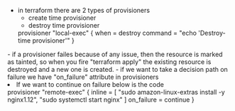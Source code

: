 - in terraform there are 2 types of provisioners
    - create time provisioner
    - destroy time provisioner
    <span>
    provisioner "local-exec" {
    when    = destroy
    command = "echo 'Destroy-time provisioner'"
  }
</span>
- if a provisioner failes because of any issue, then the resource is marked as tainted, so when you fire "terraform apply" the existing resource is destroyed and a new one is created.
- if we want to take a decision path on failure we have "on_failure" attribute in provisioners
<span>
    <li> If we want to continue on failure below is the code </li>
    provisioner "remote-exec" {
    inline = [
      "sudo amazon-linux-extras install -y nginx1.12",
      "sudo systemctl start nginx"
    ]
     on_failure = continue
  }
</span>